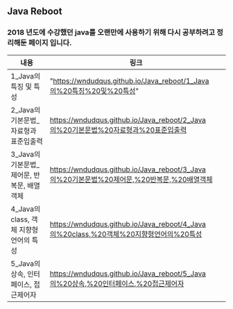 ## Java Reboot

### 2018 년도에 수강했던 java를 오랜만에 사용하기 위해 다시 공부하려고 정리해둔 페이지 입니다. 
|내용|링크|
|-----|--|
|1_Java의 특징 및 특성|"https://wndudqus.github.io/Java_reboot/1_Java의%20특징%20및%20특성"|
|2_Java의 기본문법_자료형과 표준입출력|https://wndudqus.github.io/Java_reboot/2_Java의%20기본문법%20자료형과%20표준입출력 |
|3_Java의 기본문법_제어문, 반복문, 배열객체|https://wndudqus.github.io/Java_reboot/3_Java의%20기본문법%20제어문,%20반복문,%20배열객체 |
|4_Java의 class, 객체 지향형언어의 특성|https://wndudqus.github.io/Java_reboot/4_Java의%20class,%20객체%20지향형언어의%20특성 |
|5_Java의 상속, 인터페이스, 접근제어자|https://wndudqus.github.io/Java_reboot/5_Java의%20상속,%20인터페이스,%20접근제어자 |
